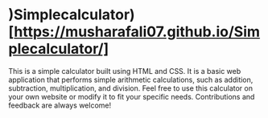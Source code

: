 # )Simplecalculator)[https://musharafali07.github.io/Simplecalculator/]
This is a simple calculator built using HTML and CSS. It is a basic web application that performs simple arithmetic calculations, such as addition, subtraction, multiplication, and division. Feel free to use this calculator on your own website or modify it to fit your specific needs. Contributions and feedback are always welcome!
